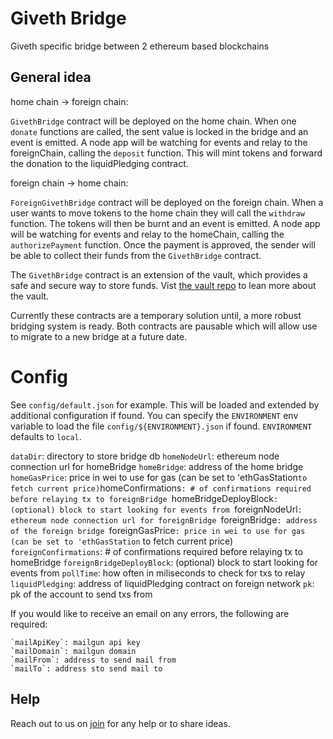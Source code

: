 # Giveth Bridge

Giveth specific bridge between 2 ethereum based blockchains

## General idea

home chain -> foreign chain:

`GivethBridge` contract will be deployed on the home chain. When one `donate` functions are called, the sent value is locked in the bridge and an event is emitted. A node app will be watching for events and relay to the foreignChain, calling the `deposit` function. This will mint tokens and forward the donation to the liquidPledging contract.

foreign chain -> home chain:

`ForeignGivethBridge` contract will be deployed on the foreign chain. When a user wants to move tokens to the home chain they will call the `withdraw` function. The tokens will then be burnt and an event is emitted. A node app will be watching for events and relay to the homeChain, calling the `authorizePayment` function.
Once the payment is approved, the sender will be able to collect their funds from the `GivethBridge` contract.

The `GivethBridge` contract is an extension of the vault, which provides a safe and secure way to store funds. Vist [the vault repo](https://github.com/giveth/vaultcontract#readme) to lean more about the vault.

Currently these contracts are a temporary solution until, a more robust bridging system is ready. Both contracts are pausable which will allow use to migrate to a new bridge at a future date.

# Config

See `config/default.json` for example. This will be loaded and extended by additional configuration if found. You can specify the `ENVIRONMENT` env variable to load the file `config/${ENVIRONMENT}.json` if found. `ENVIRONMENT` defaults to `local`.

`dataDir`: directory to store bridge db
`homeNodeUrl`: ethereum node connection url for homeBridge
`homeBridge`: address of the home bridge
`homeGasPrice`: price in wei to use for gas (can be set to 'ethGasStation` to fetch current price)
`homeConfirmations`: # of confirmations required before relaying tx to foreignBridge
`homeBridgeDeployBlock`: (optional) block to start looking for events from
`foreignNodeUrl`: ethereum node connection url for foreignBridge
`foreignBridge`: address of the foreign bridge
`foreignGasPrice`: price in wei to use for gas (can be set to 'ethGasStation` to fetch current price)
`foreignConfirmations`: # of confirmations required before relaying tx to homeBridge
`foreignBridgeDeployBlock`: (optional) block to start looking for events from
`pollTime`: how often in miliseconds to check for txs to relay
`liquidPledging`: address of liquidPledging contract on foreign network
`pk`: pk of the account to send txs from

If you would like to receive an email on any errors, the following are required:

    `mailApiKey`: mailgun api key
    `mailDomain`: mailgun domain
    `mailFrom`: address to send mail from
    `mailTo`: address sto send mail to

## Help
Reach out to us on [join](http://join.giveth.io) for any help or to share ideas.
